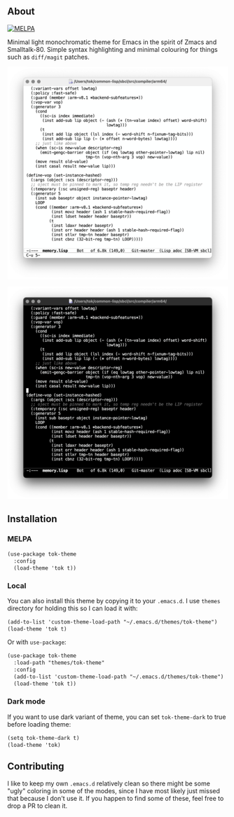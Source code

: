 ## About

[![MELPA](https://melpa.org/packages/tok-theme-badge.svg)](https://melpa.org/#/tok-theme)

Minimal light monochromatic theme for Emacs in the spirit of Zmacs and
Smalltalk-80. Simple syntax highlighting and minimal colouring for things such
as `diff/magit` patches.

![Screenshot of the light theme](/tok-theme-light.png)

![Screenshot of the dark theme](/tok-theme-dark.png)

## Installation

### MELPA

``` elisp
(use-package tok-theme
  :config
  (load-theme 'tok t))
```

### Local

You can also install this theme by copying it to your `.emacs.d`. I
use `themes` directory for holding this so I can load it with:

``` elisp
(add-to-list 'custom-theme-load-path "~/.emacs.d/themes/tok-theme")
(load-theme 'tok t)
```

Or with `use-package`:

``` elisp
(use-package tok-theme
  :load-path "themes/tok-theme"
  :config
  (add-to-list 'custom-theme-load-path "~/.emacs.d/themes/tok-theme")
  (load-theme 'tok t))
```

### Dark mode

If you want to use dark variant of theme, you can set `tok-theme-dark` to true
before loading theme:

``` elisp
(setq tok-theme-dark t)
(load-theme 'tok)
```

## Contributing

I like to keep my own `.emacs.d` relatively clean so there might be
some "ugly" coloring in some of the modes, since I have most likely
just missed that because I don't use it. If you happen to find some of
these, feel free to drop a PR to clean it.

